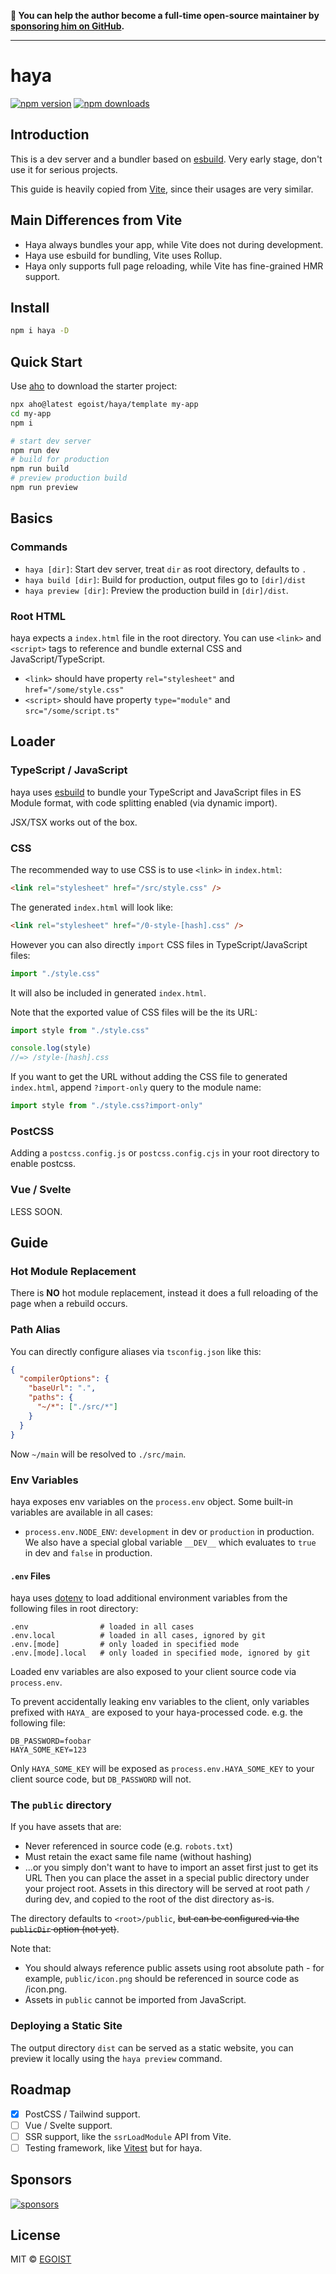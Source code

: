 **💛 You can help the author become a full-time open-source maintainer by [sponsoring him on GitHub](https://github.com/sponsors/egoist).**

---

# haya

[![npm version](https://badgen.net/npm/v/haya)](https://npm.im/haya) [![npm downloads](https://badgen.net/npm/dm/haya)](https://npm.im/haya)

## Introduction

This is a dev server and a bundler based on [esbuild](https://esbuild.github.io). Very early stage, don't use it for serious projects.

This guide is heavily copied from [Vite](https://vitejs.dev), since their usages are very similar.

## Main Differences from Vite

- Haya always bundles your app, while Vite does not during development.
- Haya use esbuild for bundling, Vite uses Rollup.
- Haya only supports full page reloading, while Vite has fine-grained HMR support.

## Install

```bash
npm i haya -D
```

## Quick Start

Use [aho](https://github.com/egoist/aho) to download the starter project:

```bash
npx aho@latest egoist/haya/template my-app
cd my-app
npm i

# start dev server
npm run dev
# build for production
npm run build
# preview production build
npm run preview
```

## Basics

### Commands

- `haya [dir]`: Start dev server, treat `dir` as root directory, defaults to `.`
- `haya build [dir]`: Build for production, output files go to `[dir]/dist`
- `haya preview [dir]`: Preview the production build in `[dir]/dist`.

### Root HTML

haya expects a `index.html` file in the root directory. You can use `<link>` and `<script>` tags to reference and bundle external CSS and JavaScript/TypeScript.

- `<link>` should have property `rel="stylesheet"` and `href="/some/style.css"`
- `<script>` should have property `type="module"` and `src="/some/script.ts"`

## Loader

### TypeScript / JavaScript

haya uses [esbuild](https://esbuild.github.io) to bundle your TypeScript and JavaScript files in ES Module format, with code splitting enabled (via dynamic import).

JSX/TSX works out of the box.

### CSS

The recommended way to use CSS is to use `<link>` in `index.html`:

```html
<link rel="stylesheet" href="/src/style.css" />
```

The generated `index.html` will look like:

```html
<link rel="stylesheet" href="/0-style-[hash].css" />
```

However you can also directly `import` CSS files in TypeScript/JavaScript files:

```js
import "./style.css"
```

It will also be included in generated `index.html`.

Note that the exported value of CSS files will be the its URL:

```js
import style from "./style.css"

console.log(style)
//=> /style-[hash].css
```

If you want to get the URL without adding the CSS file to generated `index.html`, append `?import-only` query to the module name:

```js
import style from "./style.css?import-only"
```

### PostCSS

Adding a `postcss.config.js` or `postcss.config.cjs` in your root directory to enable postcss.

### Vue / Svelte

LESS SOON.

## Guide

### Hot Module Replacement

There is **NO** hot module replacement, instead it does a full reloading of the page when a rebuild occurs.

### Path Alias

You can directly configure aliases via `tsconfig.json` like this:

```json
{
  "compilerOptions": {
    "baseUrl": ".",
    "paths": {
      "~/*": ["./src/*"]
    }
  }
}
```

Now `~/main` will be resolved to `./src/main`.

### Env Variables

haya exposes env variables on the `process.env` object. Some built-in variables are available in all cases:

- `process.env.NODE_ENV`: `development` in dev or `production` in production. We also have a special global variable `__DEV__` which evaluates to `true` in dev and `false` in production.

#### `.env` Files

haya uses [dotenv](https://github.com/motdotla/dotenv) to load additional environment variables from the following files in root directory:

```
.env                # loaded in all cases
.env.local          # loaded in all cases, ignored by git
.env.[mode]         # only loaded in specified mode
.env.[mode].local   # only loaded in specified mode, ignored by git
```

Loaded env variables are also exposed to your client source code via `process.env`.

To prevent accidentally leaking env variables to the client, only variables prefixed with `HAYA_` are exposed to your haya-processed code. e.g. the following file:

```
DB_PASSWORD=foobar
HAYA_SOME_KEY=123
```

Only `HAYA_SOME_KEY` will be exposed as `process.env.HAYA_SOME_KEY` to your client source code, but `DB_PASSWORD` will not.

### The `public` directory

If you have assets that are:

- Never referenced in source code (e.g. `robots.txt`)
- Must retain the exact same file name (without hashing)
- ...or you simply don't want to have to import an asset first just to get its URL
  Then you can place the asset in a special public directory under your project root. Assets in this directory will be served at root path `/` during dev, and copied to the root of the dist directory as-is.

The directory defaults to `<root>/public`, ~~but can be configured via the `publicDir` option (not yet)~~.

Note that:

- You should always reference public assets using root absolute path - for example, `public/icon.png` should be referenced in source code as /icon.png.
- Assets in `public` cannot be imported from JavaScript.

### Deploying a Static Site

The output directory `dist` can be served as a static website, you can preview it locally using the `haya preview` command.

## Roadmap

- [x] PostCSS / Tailwind support.
- [ ] Vue / Svelte support.
- [ ] SSR support, like the `ssrLoadModule` API from Vite.
- [ ] Testing framework, like [Vitest](https://vitest.dev/) but for haya.

## Sponsors

[![sponsors](https://sponsors-images.egoist.sh/sponsors.svg)](https://github.com/sponsors/egoist)

## License

MIT &copy; [EGOIST](https://github.com/sponsors/egoist)
